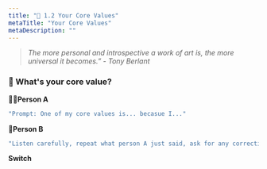 ```yaml
---
title: "🌱 1.2 Your Core Values"
metaTitle: "Your Core Values"
metaDescription: ""
---
```


>*The more personal and introspective a work of art is, the more universal it becomes.” - Tony Berlant*

### 📝 What's your core value?

🧑‍🦰**Person A**
```javascript react-live=true
"Prompt: One of my core values is... becasue I..."
```

👩**Person B** 
```javascript react-live=true
"Listen carefully, repeat what person A just said, ask for any corrections, and share the impact of hearing A's value. Prompt: Your value is such and such, am I understanding it right? Hearing that, I feel..."
```

**Switch** 
